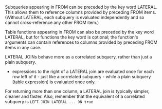 
Subqueries appearing in FROM can be preceded by the key word LATERAL. This allows them to reference columns provided by preceding FROM items. (Without LATERAL, each subquery is evaluated independently and so cannot cross-reference any other FROM item.)

Table functions appearing in FROM can also be preceded by the key word LATERAL, but for functions the key word is optional; the function's arguments can contain references to columns provided by preceding FROM items in any case.

LATERAL JOINs behave more as a correlated subquery, rather than just a plain subquery.
- expressions to the right of a LATERAL join are evaluated once for each row left of it - just like a correlated subquery - while a plain subquery (table expression) is evaluated once only.

For returning more than one column, a LATERAL join is typically simpler, cleaner and faster.
Also, remember that the equivalent of a correlated subquery is `LEFT JOIN LATERAL ... ON true`
